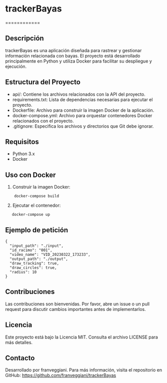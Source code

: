 # trackerBayas
============

Descripción
-----------
trackerBayas es una aplicación diseñada para rastrear y gestionar información relacionada con bayas. El proyecto está desarrollado principalmente en Python y utiliza Docker para facilitar su despliegue y ejecución.

Estructura del Proyecto
-----------------------
- api/: Contiene los archivos relacionados con la API del proyecto.
- requirements.txt: Lista de dependencias necesarias para ejecutar el proyecto.
- Dockerfile: Archivo para construir la imagen Docker de la aplicación.
- docker-compose.yml: Archivo para orquestar contenedores Docker relacionados con el proyecto.
- .gitignore: Especifica los archivos y directorios que Git debe ignorar.

Requisitos
----------
- Python 3.x
- Docker

Uso con Docker
--------------
1. Construir la imagen Docker:
```
    docker-compose build
```

2. Ejecutar el contenedor:
```
   docker-compose up
```
Ejemplo de petición
--------------
```
{
  "input_path": "./input",
  "id_racimo": "001",
  "video_name": "VID_20230322_173233",
  "output_path": "./output",
  "draw_tracking": true,
  "draw_circles": true,
  "radius": 10
}
```

Contribuciones
--------------
Las contribuciones son bienvenidas. Por favor, abre un issue o un pull request para discutir cambios importantes antes de implementarlos.

Licencia
--------
Este proyecto está bajo la Licencia MIT. Consulta el archivo LICENSE para más detalles.

Contacto
--------
Desarrollado por franveggiani. Para más información, visita el repositorio en GitHub: https://github.com/franveggiani/trackerBayas
